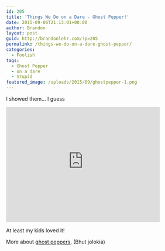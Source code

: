 ```yaml
---
id: 205
title: 'Things We Do on a Dare - Ghost Pepper!'
date: 2015-09-06T21:13:01+00:00
author: Brandon
layout: post
guid: http://brandonlehr.com/?p=205
permalink: /things-we-do-on-a-dare-ghost-pepper/
categories:
  - Foolish
tags:
  - Ghost Pepper
  - on a dare
  - Stupid
featured_image: /uploads/2015/09/ghostpepper-1.png
---
```

I showed them&#8230; I guess

<iframe width="420" height="315" src="https://www.youtube.com/embed/GevRzh4aoIU" frameborder="0" allowfullscreen></iframe>

At least my kids loved it!<!--more-->



  
More about <a href="https://en.wikipedia.org/wiki/Bhut_jolokia" target="_blank">ghost peppers</a>, (Bhut jolokia)